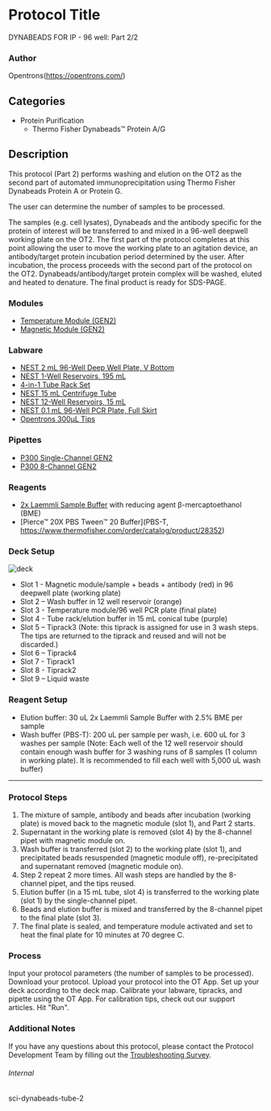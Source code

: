 # Protocol Title
DYNABEADS FOR IP - 96 well: Part 2/2

### Author
Opentrons(https://opentrons.com/)

## Categories
* Protein Purification
  * Thermo Fisher Dynabeads™ Protein A/G

## Description
This protocol (Part 2) performs washing and elution on the OT2 as the second part of automated immunoprecipitation using Thermo Fisher Dynabeads Protein A or Protein G.

The user can determine the number of samples to be processed.

The samples (e.g. cell lysates), Dynabeads and the antibody specific for the protein of interest will be transferred to and mixed in a 96-well deepwell working plate on the OT2. The first part of the protocol completes at this point allowing the user to move the working plate to an agitation device, an antibody/target protein incubation period determined by the user. After incubation, the process proceeds with the second part of the protocol on the OT2. Dynabeads/antibody/target protein complex will be washed, eluted and heated to denature. The final product is ready for SDS-PAGE.  

### Modules
* [Temperature Module (GEN2)](https://shop.opentrons.com/collections/hardware-modules/products/tempdeck)
* [Magnetic Module (GEN2)](https://shop.opentrons.com/collections/hardware-modules/products/magdeck)

### Labware
* [NEST 2 mL 96-Well Deep Well Plate, V Bottom](https://shop.opentrons.com/nest-2-ml-96-well-deep-well-plate-v-bottom/)
* [NEST 1-Well Reservoirs, 195 mL](https://shop.opentrons.com/nest-1-well-reservoirs-195-ml/)
* [4-in-1 Tube Rack Set](https://shop.opentrons.com/4-in-1-tube-rack-set/)
* [NEST 15 mL Centrifuge Tube](https://shop.opentrons.com/nest-15-ml-centrifuge-tube/)
* [NEST 12-Well Reservoirs, 15 mL](https://shop.opentrons.com/nest-12-well-reservoirs-15-ml/)
* [NEST 0.1 mL 96-Well PCR Plate, Full Skirt](https://shop.opentrons.com/nest-0-1-ml-96-well-pcr-plate-full-skirt/)
* [Opentrons 300µL Tips](https://shop.opentrons.com/opentrons-300ul-tips-1000-refills/)

### Pipettes
* [P300 Single-Channel GEN2](https://opentrons.com/pipettes/)
* [P300 8-Channel GEN2](https://opentrons.com/pipettes/)

### Reagents
* [2x Laemmli Sample Buffer](https://www.bio-rad.com/en-us/sku/1610737-2x-laemmli-sample-buffer?ID=1610737) with reducing agent β-mercaptoethanol (BME)
* [Pierce™ 20X PBS Tween™ 20 Buffer](PBS-T, https://www.thermofisher.com/order/catalog/product/28352)

### Deck Setup
![deck](https://opentrons-protocol-library-website.s3.amazonaws.com/custom-README-images/sci-dynabeads-tube-1/deck2.png)
* Slot 1 - Magnetic module/sample + beads + antibody (red) in 96 deepwell plate (working plate)
* Slot 2 – Wash buffer in 12 well reservoir (orange)
* Slot 3 - Temperature module/96 well PCR plate (final plate)
* Slot 4 - Tube rack/elution buffer in 15 mL conical tube (purple)
* Slot 5 – Tiprack3 (Note: this tiprack is assigned for use in 3 wash steps. The tips are returned to the tiprack and reused and will not be discarded.)  
* Slot 6 – Tiprack4
* Slot 7 - Tiprack1
* Slot 8 - Tiprack2
* Slot 9 – Liquid waste

### Reagent Setup
* Elution buffer: 30 uL 2x Laemmli Sample Buffer with 2.5% BME per sample
* Wash buffer (PBS-T): 200 uL per sample per wash, i.e. 600 uL for 3 washes per sample (Note: Each well of the 12 well reservoir should contain enough wash buffer for 3 washing runs of 8 samples (1 column in working plate). It is recommended to fill each well with 5,000 uL wash buffer)

---

### Protocol Steps
1. The mixture of sample, antibody and beads after incubation (working plate) is moved back to the magnetic module (slot 1), and Part 2 starts.
2. Supernatant in the working plate is removed (slot 4) by the 8-channel pipet with magnetic module on.
2. Wash buffer is transferred (slot 2) to the working plate (slot 1), and precipitated beads resuspended (magnetic module off), re-precipitated and supernatant removed (magnetic module on).
3. Step 2 repeat 2 more times. All wash steps are handled by the 8-channel pipet, and the tips reused.
4. Elution buffer (in a 15 mL tube, slot 4) is transferred to the working plate (slot 1) by the single-channel pipet.
5. Beads and elution buffer is mixed and transferred by the 8-channel pipet to the final plate (slot 3).
6. The final plate is sealed, and temperature module activated and set to heat the final plate for 10 minutes at 70 degree C.

### Process
Input your protocol parameters (the number of samples to be processed).
Download your protocol.
Upload your protocol into the OT App.
Set up your deck according to the deck map.
Calibrate your labware, tipracks, and pipette using the OT App. For calibration tips, check out our support articles.
Hit "Run".

### Additional Notes
If you have any questions about this protocol, please contact the Protocol Development Team by filling out the [Troubleshooting Survey](https://protocol-troubleshooting.paperform.co/).

###### Internal
sci-dynabeads-tube-2
